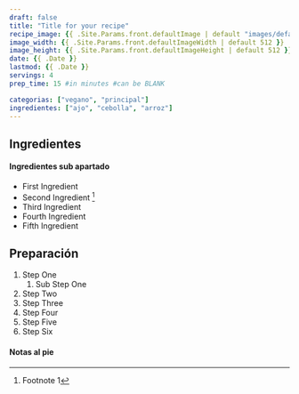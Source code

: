 ```yaml
---
draft: false
title: "Title for your recipe"
recipe_image: {{ .Site.Params.front.defaultImage | default "images/defaultImage.png" }} #The image for your recipe
image_width: {{ .Site.Params.front.defaultImageWidth | default 512 }}
image_height: {{ .Site.Params.front.defaultImageHeight | default 512 }}
date: {{ .Date }}
lastmod: {{ .Date }}
servings: 4
prep_time: 15 #in minutes #can be BLANK

categorias: ["vegano", "principal"]
ingredientes: ["ajo", "cebolla", "arroz"]
---
```



## Ingredientes

#### Ingredientes sub apartado

- First Ingredient
- Second Ingredient [^1]
- Third Ingredient
- Fourth Ingredient
- Fifth Ingredient


## Preparación

1. Step One
   1. Sub Step One
2. Step Two
3. Step Three
4. Step Four
5. Step Five
6. Step Six

#### Notas al pie

[^1]: Footnote 1
